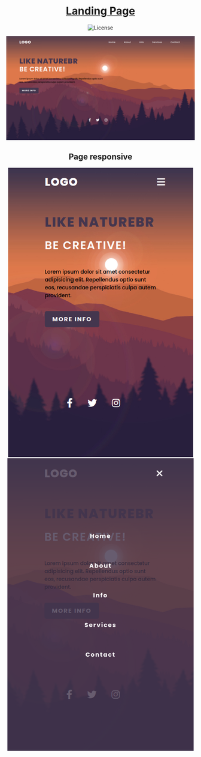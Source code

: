 <h1 align="center"> <a href="https://pedrocastilhos.github.io/landingPage/" target="_blank">Landing Page</a> </h1>
<p align="center">
  <img alt="License" src="https://img.shields.io/static/v1?label=license&message=MIT&color=069446&labelColor=000000">
</p>

<img src="https://github.com/PedroCastilhos/landingPage/blob/main/printScreens/screeShot.png?raw=true" alt="first printscreen">
  <h2 align="center">Page responsive</h2>
  <p align="center">
  <img src="https://github.com/PedroCastilhos/landingPage/blob/main/printScreens/screeShot2.png?raw=true" alt="second printscreen">
  <img src="https://github.com/PedroCastilhos/landingPage/blob/main/printScreens/screeShot3.png?raw=true" alt="third printscreen">
</p>
